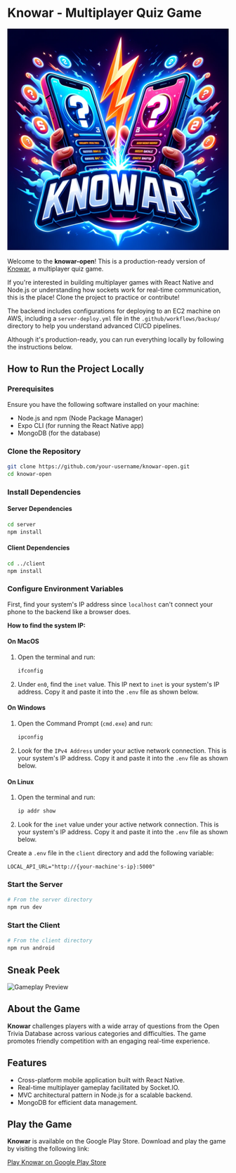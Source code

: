 # Knowar - Multiplayer Quiz Game

![Knowar Logo](./client/src/assets/images/Knowar_logo.png)

Welcome to the **knowar-open**! This is a production-ready version of
[Knowar](https://play.google.com/store/apps/details?id=com.knowar_client), a
multiplayer quiz game.

If you're interested in building multiplayer games with React Native and Node.js
or understanding how sockets work for real-time communication, this is the
place! Clone the project to practice or contribute!

The backend includes configurations for deploying to an EC2 machine on AWS,
including a `server-deploy.yml` file in the `.github/workflows/backup/`
directory to help you understand advanced CI/CD pipelines.

Although it's production-ready, you can run everything locally by following the
instructions below.

## How to Run the Project Locally

### Prerequisites

Ensure you have the following software installed on your machine:

- Node.js and npm (Node Package Manager)
- Expo CLI (for running the React Native app)
- MongoDB (for the database)

### Clone the Repository

```bash
git clone https://github.com/your-username/knowar-open.git
cd knowar-open
```

### Install Dependencies

#### Server Dependencies

```bash
cd server
npm install
```

#### Client Dependencies

```bash
cd ../client
npm install
```

### Configure Environment Variables

First, find your system's IP address since `localhost` can't connect your phone
to the backend like a browser does.

**How to find the system IP:**

#### On MacOS

1. Open the terminal and run:
   ```bash
   ifconfig
   ```
2. Under `en0`, find the `inet` value. This IP next to `inet` is your system's
   IP address. Copy it and paste it into the `.env` file as shown below.

#### On Windows

1. Open the Command Prompt (`cmd.exe`) and run:
   ```bash
   ipconfig
   ```
2. Look for the `IPv4 Address` under your active network connection. This is
   your system's IP address. Copy it and paste it into the `.env` file as shown
   below.

#### On Linux

1. Open the terminal and run:
   ```bash
   ip addr show
   ```
2. Look for the `inet` value under your active network connection. This is your
   system's IP address. Copy it and paste it into the `.env` file as shown
   below.

Create a `.env` file in the `client` directory and add the following variable:

```plaintext
LOCAL_API_URL="http://{your-machine's-ip}:5000"
```

### Start the Server

```bash
# From the server directory
npm run dev
```

### Start the Client

```bash
# From the client directory
npm run android
```

## Sneak Peek

![Gameplay Preview](https://github.com/MikeOuroumis/Knowar/assets/93167319/02a77bcd-7b6e-40fc-a242-1725212ab42d)

## About the Game

**Knowar** challenges players with a wide array of questions from the Open
Trivia Database across various categories and difficulties. The game promotes
friendly competition with an engaging real-time experience.

## Features

- Cross-platform mobile application built with React Native.
- Real-time multiplayer gameplay facilitated by Socket.IO.
- MVC architectural pattern in Node.js for a scalable backend.
- MongoDB for efficient data management.

## Play the Game

**Knowar** is available on the Google Play Store. Download and play the game by
visiting the following link:

[Play Knowar on Google Play Store](https://play.google.com/store/apps/details?id=com.knowar_client)
